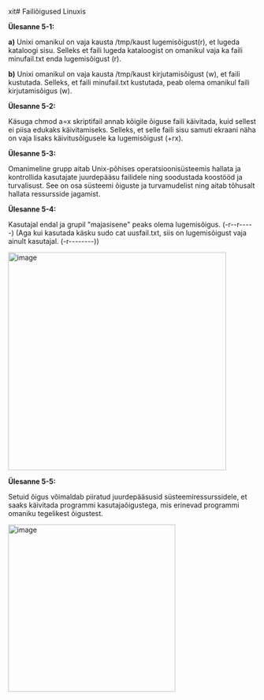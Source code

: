 xit# Failiõigused Linuxis

**Ülesanne 5-1:** 

**a)**  Unixi omanikul on vaja kausta /tmp/kaust lugemisõigust(r), et lugeda kataloogi sisu. 
     Selleks et faili lugeda kataloogist on omanikul vaja ka faili minufail.txt enda lugemisõigust (r).

**b)**   Unixi omanikul on vaja kausta /tmp/kaust kirjutamisõigust (w), et faili kustutada.
     Selleks, et faili minufail.txt kustutada, peab olema omanikul faili kirjutamisõigus (w).


**Ülesanne 5-2:** 

Käsuga chmod a=x skriptifail annab kõigile õiguse faili käivitada, kuid sellest ei piisa edukaks käivitamiseks. Selleks, et selle faili sisu samuti ekraani näha on vaja lisaks käivitusõigusele ka lugemisõigust (+rx).


**Ülesanne 5-3:** 

Omanimeline grupp aitab Unix-põhises operatsioonisüsteemis hallata ja kontrollida kasutajate juurdepääsu failidele ning soodustada koostööd ja turvalisust. See on osa süsteemi õiguste ja turvamudelist ning aitab tõhusalt hallata ressursside jagamist.


**Ülesanne 5-4:**

Kasutajal endal ja grupil "majasisene" peaks olema lugemisõigus. (-r--r-----)
(Aga kui kasutada käsku sudo cat uusfail.txt, siis on lugemisõigust vaja ainult kasutajal. (-r--------))

<img width="442" alt="image" src="https://github.com/riikaseeba/opsys2023/assets/144622934/2c44a37f-8ade-459c-95e9-fe851329bbfa">


**Ülesanne 5-5:**

Setuid õigus võimaldab piiratud juurdepääsusid süsteemiressurssidele, et saaks käivitada programmi kasutajaõigustega, mis erinevad programmi omaniku tegelikest õigustest.

<img width="339" alt="image" src="https://github.com/riikaseeba/opsys2023/assets/144622934/34925ad2-0beb-4e5c-8271-ea3064dd1372">
